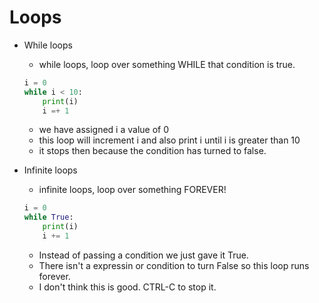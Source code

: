 # Loops
- While loops
    - while loops, loop over something WHILE that condition is true.
    ```python
    i = 0 
    while i < 10:
        print(i)
        i =+ 1
    ```
    - we have assigned i a value of 0
    - this loop will increment i and also print i until i is greater than 10 
    - it stops then because the condition has turned to false.


- Infinite loops
    - infinite loops, loop over something FOREVER!
    ```python
    i = 0
    while True:
        print(i)
        i += 1
    ```
    - Instead of passing a condition we just gave it True.
    - There isn't a expressin or condition to turn False so this loop runs forever.
    - I don't think this is good. CTRL-C to stop it.


